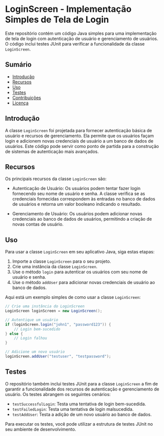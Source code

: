 # LoginScreen - Implementação Simples de Tela de Login

Este repositório contém um código Java simples para uma implementação de tela de login com autenticação de usuário e gerenciamento de usuários. O código inclui testes JUnit para verificar a funcionalidade da classe `LoginScreen`.

## Sumário
- [Introdução](#introdução)
- [Recursos](#recursos)
- [Uso](#uso)
- [Testes](#testes)
- [Contribuições](#contribuições)
- [Licença](#licença)

## Introdução

A classe `LoginScreen` foi projetada para fornecer autenticação básica de usuário e recursos de gerenciamento. Ela permite que os usuários façam login e adicionem novas credenciais de usuário a um banco de dados de usuários. Este código pode servir como ponto de partida para a construção de sistemas de autenticação mais avançados.

## Recursos

Os principais recursos da classe `LoginScreen` são:

- Autenticação de Usuário: Os usuários podem tentar fazer login fornecendo seu nome de usuário e senha. A classe verifica se as credenciais fornecidas correspondem às entradas no banco de dados de usuários e retorna um valor booleano indicando o resultado.

- Gerenciamento de Usuário: Os usuários podem adicionar novas credenciais ao banco de dados de usuários, permitindo a criação de novas contas de usuário.

## Uso

Para usar a classe `LoginScreen` em seu aplicativo Java, siga estas etapas:

1. Importe a classe `LoginScreen` para o seu projeto.
2. Crie uma instância da classe `LoginScreen`.
3. Use o método `login` para autenticar os usuários com seu nome de usuário e senha.
4. Use o método `addUser` para adicionar novas credenciais de usuário ao banco de dados.

Aqui está um exemplo simples de como usar a classe `LoginScreen`:

```java
// Crie uma instância do LoginScreen
LoginScreen loginScreen = new LoginScreen();

// Autentique um usuário
if (loginScreen.login("john1", "password123")) {
    // Login bem-sucedido
} else {
    // Login falhou
}

// Adicione um novo usuário
loginScreen.addUser("testuser", "testpassword");
```
## Testes

O repositório também inclui testes JUnit para a classe `LoginScreen` a fim de garantir a funcionalidade dos recursos de autenticação e gerenciamento de usuário. Os testes abrangem os seguintes cenários:

- `testSuccessfulLogin`: Testa uma tentativa de login bem-sucedida.
- `testFailedLogin`: Testa uma tentativa de login malsucedida.
- `testAddUser`: Testa a adição de um novo usuário ao banco de dados.

Para executar os testes, você pode utilizar a estrutura de testes JUnit no seu ambiente de desenvolvimento.
